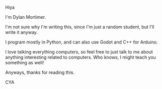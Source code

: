 Hiya

I'm Dylan Mortimer.

I'm not sure why I'm writing this, since I'm just a random student, but I'll write it anyway.

I program mostly in Python, and can also use Godot and C++ for Arduino.

I love talking everything computers, so feel free to just talk to me about anything interesting related to computers. Who knows, I might teach you something as well!

Anyways, thanks for reading this.

CYA
